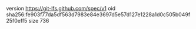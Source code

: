 version https://git-lfs.github.com/spec/v1
oid sha256:fe903f77da5df563d7983e84e3697d5e57d127e1228a1d0c505b049f25f0eff5
size 736
